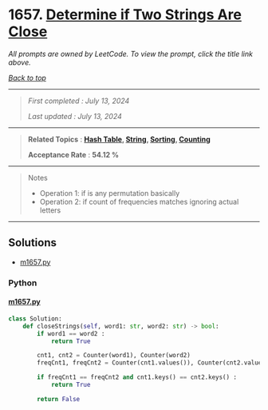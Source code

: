 # 1657. [Determine if Two Strings Are Close](<https://leetcode.com/problems/determine-if-two-strings-are-close>)

*All prompts are owned by LeetCode. To view the prompt, click the title link above.*

*[Back to top](<../README.md>)*

------

> *First completed : July 13, 2024*
>
> *Last updated : July 13, 2024*

------

> **Related Topics** : **[Hash Table](<by_topic/Hash Table.md>), [String](<by_topic/String.md>), [Sorting](<by_topic/Sorting.md>), [Counting](<by_topic/Counting.md>)**
>
> **Acceptance Rate** : **54.12 %**

------

> 
> Notes
> - Operation 1: if is any permutation basically
> - Operation 2: if count of frequencies matches ignoring actual letters
> 

------

## Solutions

- [m1657.py](<../my-submissions/m1657.py>)
### Python
#### [m1657.py](<../my-submissions/m1657.py>)
```Python
class Solution:
    def closeStrings(self, word1: str, word2: str) -> bool:
        if word1 == word2 :
            return True

        cnt1, cnt2 = Counter(word1), Counter(word2)
        freqCnt1, freqCnt2 = Counter(cnt1.values()), Counter(cnt2.values())

        if freqCnt1 == freqCnt2 and cnt1.keys() == cnt2.keys() :
            return True

        return False

```

